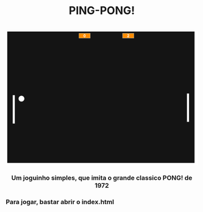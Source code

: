 <h1 align="center">PING-PONG!</h1>
<br/>
<img align="center" src="./pong.png" alt="banner" > 
<br/>

<h3 align="center">Um joguinho simples, que imita o grande classico PONG! de 1972 </h3>

### Para jogar, bastar abrir o index.html

